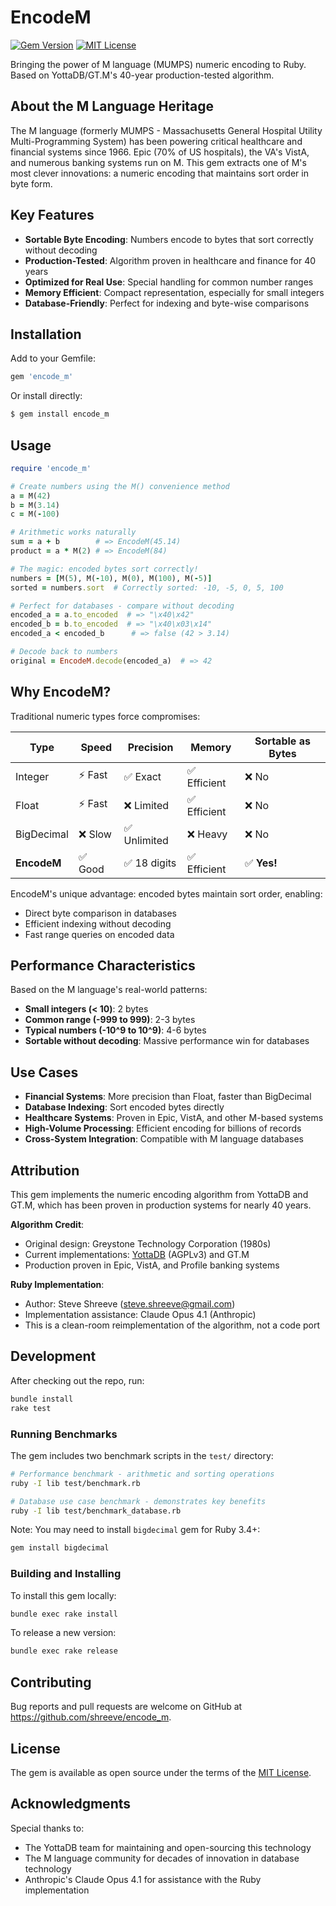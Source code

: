 # EncodeM

[![Gem Version](https://badge.fury.io/rb/encode_m.svg)](https://badge.fury.io/rb/encode_m)
[![MIT License](https://img.shields.io/badge/License-MIT-blue.svg)](LICENSE)

Bringing the power of M language (MUMPS) numeric encoding to Ruby. Based on YottaDB/GT.M's 40-year production-tested algorithm.

## About the M Language Heritage

The M language (formerly MUMPS - Massachusetts General Hospital Utility Multi-Programming System) has been powering critical healthcare and financial systems since 1966. Epic (70% of US hospitals), the VA's VistA, and numerous banking systems run on M. This gem extracts one of M's most clever innovations: a numeric encoding that maintains sort order in byte form.

## Key Features

- **Sortable Byte Encoding**: Numbers encode to bytes that sort correctly without decoding
- **Production-Tested**: Algorithm proven in healthcare and finance for 40 years
- **Optimized for Real Use**: Special handling for common number ranges
- **Memory Efficient**: Compact representation, especially for small integers
- **Database-Friendly**: Perfect for indexing and byte-wise comparisons

## Installation

Add to your Gemfile:

```ruby
gem 'encode_m'
```

Or install directly:

```bash
$ gem install encode_m
```

## Usage

```ruby
require 'encode_m'

# Create numbers using the M() convenience method
a = M(42)
b = M(3.14)
c = M(-100)

# Arithmetic works naturally
sum = a + b        # => EncodeM(45.14)
product = a * M(2) # => EncodeM(84)

# The magic: encoded bytes sort correctly!
numbers = [M(5), M(-10), M(0), M(100), M(-5)]
sorted = numbers.sort  # Correctly sorted: -10, -5, 0, 5, 100

# Perfect for databases - compare without decoding
encoded_a = a.to_encoded  # => "\x40\x42"
encoded_b = b.to_encoded  # => "\x40\x03\x14"
encoded_a < encoded_b      # => false (42 > 3.14)

# Decode back to numbers
original = EncodeM.decode(encoded_a)  # => 42
```

## Why EncodeM?

Traditional numeric types force compromises:

| Type | Speed | Precision | Memory | Sortable as Bytes |
|------|-------|-----------|---------|-------------------|
| Integer | ⚡️ Fast | ✅ Exact | ✅ Efficient | ❌ No |
| Float | ⚡️ Fast | ❌ Limited | ✅ Efficient | ❌ No |
| BigDecimal | ❌ Slow | ✅ Unlimited | ❌ Heavy | ❌ No |
| **EncodeM** | ✅ Good | ✅ 18 digits | ✅ Efficient | ✅ **Yes!** |

EncodeM's unique advantage: encoded bytes maintain sort order, enabling:
- Direct byte comparison in databases
- Efficient indexing without decoding
- Fast range queries on encoded data

## Performance Characteristics

Based on the M language's real-world patterns:
- **Small integers (< 10)**: 2 bytes
- **Common range (-999 to 999)**: 2-3 bytes
- **Typical numbers (-10^9 to 10^9)**: 4-6 bytes
- **Sortable without decoding**: Massive performance win for databases

## Use Cases

- **Financial Systems**: More precision than Float, faster than BigDecimal
- **Database Indexing**: Sort encoded bytes directly
- **Healthcare Systems**: Proven in Epic, VistA, and other M-based systems
- **High-Volume Processing**: Efficient encoding for billions of records
- **Cross-System Integration**: Compatible with M language databases

## Attribution

This gem implements the numeric encoding algorithm from YottaDB and GT.M, which has been proven in production systems for nearly 40 years. 

**Algorithm Credit**:
- Original design: Greystone Technology Corporation (1980s)
- Current implementations: [YottaDB](https://gitlab.com/YottaDB/DB/YDB) (AGPLv3) and GT.M
- Production proven in Epic, VistA, and Profile banking systems

**Ruby Implementation**:
- Author: Steve Shreeve (steve.shreeve@gmail.com)
- Implementation assistance: Claude Opus 4.1 (Anthropic)
- This is a clean-room reimplementation of the algorithm, not a code port

## Development

After checking out the repo, run:

```bash
bundle install
rake test
```

### Running Benchmarks

The gem includes two benchmark scripts in the `test/` directory:

```bash
# Performance benchmark - arithmetic and sorting operations
ruby -I lib test/benchmark.rb

# Database use case benchmark - demonstrates key benefits
ruby -I lib test/benchmark_database.rb
```

Note: You may need to install `bigdecimal` gem for Ruby 3.4+:
```bash
gem install bigdecimal
```

### Building and Installing

To install this gem locally:

```bash
bundle exec rake install
```

To release a new version:

```bash
bundle exec rake release
```

## Contributing

Bug reports and pull requests are welcome on GitHub at https://github.com/shreeve/encode_m.

## License

The gem is available as open source under the terms of the [MIT License](LICENSE).

## Acknowledgments

Special thanks to:
- The YottaDB team for maintaining and open-sourcing this technology
- The M language community for decades of innovation in database technology
- Anthropic's Claude Opus 4.1 for assistance with the Ruby implementation
